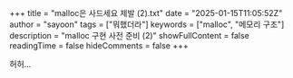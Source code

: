 +++
title = "malloc은 사드세요 제발 (2).txt"
date = "2025-01-15T11:05:52Z"
author = "sayoon"
tags = ["뭐했더라"]
keywords = ["malloc", "메모리 구조"]
description = "malloc 구현 사전 준비 (2)"
showFullContent = false
readingTime = false
hideComments = false
+++

허허...
